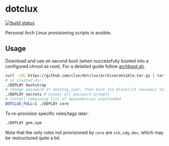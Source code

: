 # dotclux
[![build status](https://secure.travis-ci.org/clux/dotclux.svg)](http://travis-ci.org/clux/dotclux)

Personal Arch Linux provisioning scripts in ansible.

## Usage
Download and use on second boot (when successfully booted into a configured chroot as root).
For a detailed guide follow [archboot.sh](./archboot.sh).

```sh
curl -sSL https://github.com/clux/dotclux/archive/ansible.tar.gz | tar xz
# in created dir:
./DEPLOY bootstrap
# change password of desktop_user, then boot (to blacklist nouveau) to an X desktop
./DEPLOY secrets # answer all password prompts
# install remaining list of dependencies unattended
DOTCLUX_FULL=1 ./DEPLOY core
```

To re-provision specific roles/tags later:

```sh
./DEPLOY gem,npm
```

Note that the only roles not provisioned by `core` are `ssh,xdg,dev`, which may be restructured quite a bit.

